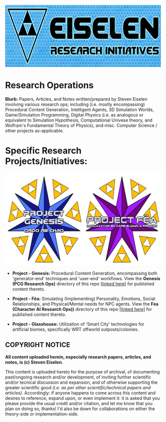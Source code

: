 <p align="center"><img src="https://github.com/seiselen/Research-Ops/blob/main/eisResInitBG.png" width="800px" height="200px" /></p>

# Research Operations

**Blurb:** Papers, Articles, and Notes written/prepared by Steven Eiselen involving various research ops; including (i.e. mostly encompassing) Procedural Content Generation, Intelligent Agents, 3D Simulation Worlds, Game/Simulation Programming, Digital Physics (i.e. as analogous or equivalent to Simulation Hypothesis, Computational Univese theory, and Wolfram's Fundamental Theory of Physics), and misc. Computer Science / other projects as-applicable.

# Specific Research Projects/Initiatives:

<p align="center"><img src="https://github.com/seiselen/Research-Ops/blob/main/GenesisFeaLogos_SideBySide.png" width="600px" height="300px" /></p>

+ **Project - Genesis:** Procedural Content Generation, encompassing both 'generator-end' techniques and 'user-end' workflows. View the **Genesis (PCG Research Ops)** directory of this repo [[linked here]](https://github.com/seiselen/Research-Ops/tree/main/Genesis%20(PCG%20Research%20Ops)) for published content thereto.

+ **Project - Fëa:** Simulating (Implementing) Personality, Emotions, Social Relationships, and Physical/Mental needs for NPC agents. View the **Fea (Character AI Research Ops))** directory of this repo [[linked here]](https://github.com/seiselen/Research-Ops/tree/main/Fea%20(Character%20AI%20Research%20Ops)) for published content thereto.

+ **Project - Glasshouse:** Utilization of 'Smart City' technologies for artificial biomes, specifically WRT offworld outposts/colonies.

## COPYRIGHT NOTICE

**All content uploaded herein, especially research papers, articles, and notes, is (c) Steven Eiselen.**

This content is uploaded hereto for the purpose of archival, of documenting past/ongoing research and/or development, of inviting further scientific and/or tecnical discussion and expansion, and of otherwise supporting the greater scientific good *(i.e. as per other scientific/technical papers and articles)*. Accordingly: if anyone happens to come across this content and desires to reference, expand upon, or even implement it: it is asked that you please provide the usual credit and/or citation, and let me know that you plan on doing so, thanks! I'd also be down for collaborations on either the theory-side or implementation-side.
